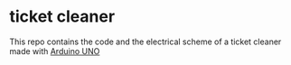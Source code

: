 # ticket cleaner

This repo contains the code and the electrical scheme of a ticket cleaner made with [Arduino UNO](https://store.arduino.cc/arduino-uno-rev3)
